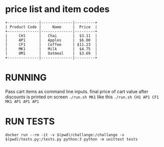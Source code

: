 # price list and item codes
```
+--------------|--------------|---------+
| Product Code |     Name     |  Price  |
+--------------|--------------|---------+
|     CH1      |   Chai       |  $3.11  |
|     AP1      |   Apples     |  $6.00  |
|     CF1      |   Coffee     | $11.23  |
|     MK1      |   Milk       |  $4.75  |
|     OM1      |   Oatmeal    |  $3.69  |
+--------------|--------------|---------+
```

# RUNNING
Pass cart items as command line inputs. final price of cart value after discounts is printed on screen
`./run.sh MK1`
like this 
`./run.sh CH1 AP1 CF1 MK1 AP1 AP1 AP1`

# RUN TESTS
`docker run --rm -it -v $(pwd)/challange:/challange -v $(pwd)/tests.py:/tests.py python:3 python -m unittest tests`


